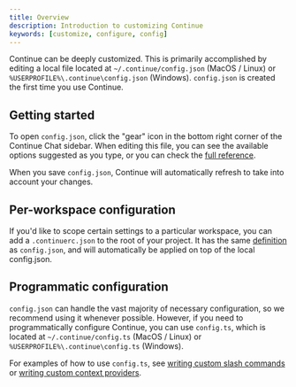 ```yaml
---
title: Overview
description: Introduction to customizing Continue
keywords: [customize, configure, config]
---
```


Continue can be deeply customized. This is primarily accomplished by editing a local file located at `~/.continue/config.json` (MacOS / Linux) or `%USERPROFILE%\.continue\config.json` (Windows). `config.json` is created the first time you use Continue.

## Getting started

To open `config.json`, click the "gear" icon in the bottom right corner of the Continue Chat sidebar. When editing this file, you can see the available options suggested as you type, or you can check the [full reference](./deep-dives/configuration.md).

When you save `config.json`, Continue will automatically refresh to take into account your changes.

## Per-workspace configuration

If you'd like to scope certain settings to a particular workspace, you can add a `.continuerc.json` to the root of your project. It has the same [definition](./deep-dives/configuration.md) as `config.json`, and will automatically be applied on top of the local config.json.

## Programmatic configuration

`config.json` can handle the vast majority of necessary configuration, so we recommend using it whenever possible. However, if you need to programmatically configure Continue, you can use `config.ts`, which is located at `~/.continue/config.ts` (MacOS / Linux) or `%USERPROFILE%\.continue\config.ts` (Windows).

For examples of how to use `config.ts`, see [writing custom slash commands](./tutorials/build-your-own-slash-command.md#custom-slash-commands) or [writing custom context providers](./tutorials/build-your-own-context-provider.md).
